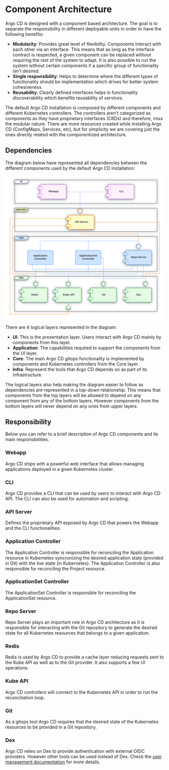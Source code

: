# Component Architecture

Argo CD is designed with a component based architecture. The goal is
to separate the responsibility in different deployable units in order
to have the following benefits:

- **Modularity**: Provides great level of flexibility. Components
  interact with each other via an interface. This means that as long
  as the interface contract is respected, a given component can be
  replaced without requiring the rest of the system to adapt. It is
  also possible to run the system without certain components if a
  specific group of functionality isn't desired.
- **Single responsibility**: Helps to determine where the different
  types of functionality should be implementation which drives for
  better system cohesiveness.
- **Reusability**: Clearly defined interfaces helps in functionality
  discoverability which benefits reusability of services.

The default Argo CD installation is composed by different components
and different Kubernetes controllers. The controllers aren't
categorized as components as they have proprietary interfaces (CRDs)
and therefore, miss the modular nature. There are more resources
created while installing Argo CD (ConfigMaps, Services, etc), but for
simplicity we are covering just the ones directly related with the
componentized architecture.

## Dependencies

The diagram below have represented all dependencies between the
different components used by the default Argo CD installation:

![Components Diagram](../../assets/argocd-components.png)

There are 4 logical layers represented in the diagram:

- **UI**: This is the presentation layer. Users interact with Argo CD
  mainly by components from this layer.
- **Application**: The capabilities required to support the components
  from the UI layer.
- **Core**: The main Argo CD gitops functionality is implemented by
  components and Kubernetes controllers from the Core layer.
- **Infra**: Represent the tools that Argo CD depends on as part of
  its infrastructure.

The logical layers also help making the diagram easier to follow as
dependencies are represented in a top-down relationship. This means
that components from the top layers will be allowed to depend on any
component from any of the bottom layers. However components from the
bottom layers will never depend on any ones from upper layers.

## Responsibility

Below you can refer to a brief description of Argo CD components and
its main responsibilities.

### Webapp

Argo CD ships with a powerful web interface that allows managing
applications deployed in a given Kubernetes cluster.

### CLI

Argo CD provides a CLI that can be used by users to interact with Argo
CD API. The CLI can also be used for automation and scripting.

### API Server

Defines the proprietary API exposed by Argo CD that powers the Webapp
and the CLI functionalities.

### Application Controller

The Application Controller is responsible for reconciling the
Application resource in Kubernetes syncronizing the desired
application state (provided in Git) with the live state (in
Kubernetes). The Application Controller is also responsible for
reconciling the Project resource.

### ApplicationSet Controller

The ApplicationSet Controller is responsible for reconciling the
ApplicationSet resource.

### Repo Server

Repo Server plays an important role in Argo CD architecture as it is
responsible for interacting with the Git repository to generate the
desired state for all Kubernetes resources that belongs to a given
application.

### Redis

Redis is used by Argo CD to provide a cache layer reducing requests
sent to the Kube API as well as to the Git provider. It also supports
a few UI operations.

### Kube API

Argo CD controllers will connect to the Kubernetes API in order to run
the reconciliation loop.

### Git

As a gitops tool Argo CD requires that the desired state of the
Kubernetes resources to be provided in a Git repository.

### Dex

Argo CD relies on Dex to provide authentication with external OIDC
providers. However other tools can be used instead of Dex. Check the
[user management
documentation](../../operator-manual/user-management/index.md) for
more details.


